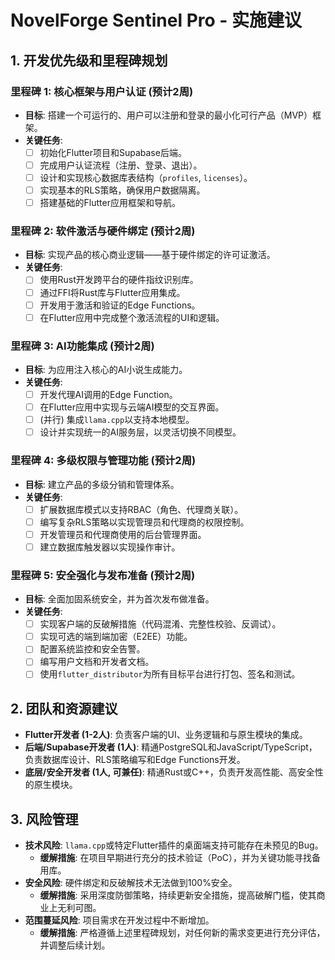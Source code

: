 # NovelForge Sentinel Pro - 实施建议

## 1. 开发优先级和里程碑规划

### 里程碑 1: 核心框架与用户认证 (预计2周)
*   **目标**: 搭建一个可运行的、用户可以注册和登录的最小化可行产品（MVP）框架。
*   **关键任务**:
    *   [ ] 初始化Flutter项目和Supabase后端。
    *   [ ] 完成用户认证流程（注册、登录、退出）。
    *   [ ] 设计和实现核心数据库表结构（`profiles`, `licenses`）。
    *   [ ] 实现基本的RLS策略，确保用户数据隔离。
    *   [ ] 搭建基础的Flutter应用框架和导航。

### 里程碑 2: 软件激活与硬件绑定 (预计2周)
*   **目标**: 实现产品的核心商业逻辑——基于硬件绑定的许可证激活。
*   **关键任务**:
    *   [ ] 使用Rust开发跨平台的硬件指纹识别库。
    *   [ ] 通过FFI将Rust库与Flutter应用集成。
    *   [ ] 开发用于激活和验证的Edge Functions。
    *   [ ] 在Flutter应用中完成整个激活流程的UI和逻辑。

### 里程碑 3: AI功能集成 (预计2周)
*   **目标**: 为应用注入核心的AI小说生成能力。
*   **关键任务**:
    *   [ ] 开发代理AI调用的Edge Function。
    *   [ ] 在Flutter应用中实现与云端AI模型的交互界面。
    *   [ ] (并行) 集成`llama.cpp`以支持本地模型。
    *   [ ] 设计并实现统一的AI服务层，以灵活切换不同模型。

### 里程碑 4: 多级权限与管理功能 (预计2周)
*   **目标**: 建立产品的多级分销和管理体系。
*   **关键任务**:
    *   [ ] 扩展数据库模式以支持RBAC（角色、代理商关联）。
    *   [ ] 编写复杂RLS策略以实现管理员和代理商的权限控制。
    *   [ ] 开发管理员和代理商使用的后台管理界面。
    *   [ ] 建立数据库触发器以实现操作审计。

### 里程碑 5: 安全强化与发布准备 (预计2周)
*   **目标**: 全面加固系统安全，并为首次发布做准备。
*   **关键任务**:
    *   [ ] 实现客户端的反破解措施（代码混淆、完整性校验、反调试）。
    *   [ ] 实现可选的端到端加密（E2EE）功能。
    *   [ ] 配置系统监控和安全告警。
    *   [ ] 编写用户文档和开发者文档。
    *   [ ] 使用`flutter_distributor`为所有目标平台进行打包、签名和测试。

## 2. 团队和资源建议
*   **Flutter开发者 (1-2人)**: 负责客户端的UI、业务逻辑和与原生模块的集成。
*   **后端/Supabase开发者 (1人)**: 精通PostgreSQL和JavaScript/TypeScript，负责数据库设计、RLS策略编写和Edge Functions开发。
*   **底层/安全开发者 (1人, 可兼任)**: 精通Rust或C++，负责开发高性能、高安全性的原生模块。

## 3. 风险管理
*   **技术风险**: `llama.cpp`或特定Flutter插件的桌面端支持可能存在未预见的Bug。
    *   **缓解措施**: 在项目早期进行充分的技术验证（PoC），并为关键功能寻找备用库。
*   **安全风险**: 硬件绑定和反破解技术无法做到100%安全。
    *   **缓解措施**: 采用深度防御策略，持续更新安全措施，提高破解门槛，使其商业上无利可图。
*   **范围蔓延风险**: 项目需求在开发过程中不断增加。
    *   **缓解措施**: 严格遵循上述里程碑规划，对任何新的需求变更进行充分评估，并调整后续计划。
